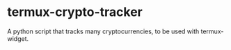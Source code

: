 # termux-crypto-tracker
A python script that tracks many cryptocurrencies, to be used with termux-widget.
